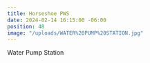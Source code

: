 ```yaml
---
title: Horseshoe PWS
date: 2024-02-14 16:15:00 -06:00
position: 48
image: "/uploads/WATER%20PUMP%20STATION.jpg"
---
```


Water Pump Station
